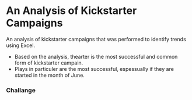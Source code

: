 # An Analysis of Kickstarter Campaigns
An analysis of kickstarter campaigns that was performed to identify trends using Excel.
- Based on the analysis, thearter is the most successful and common form of kickstarter campain. 
- Plays in particuler are the most successful, espessually if they are started in the month of June. 
### Challange
